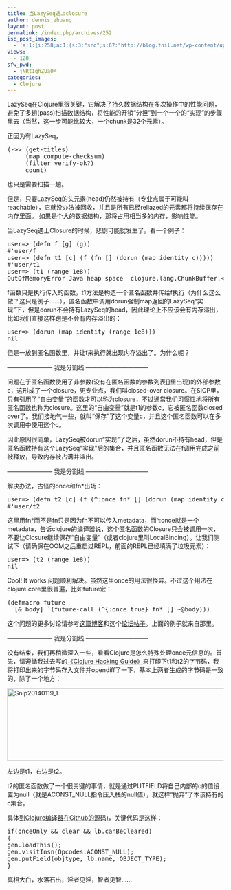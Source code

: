 ```yaml
---
title: 当LazySeq遇上closure
author: dennis_zhuang
layout: post
permalink: /index.php/archives/252
isc_post_images:
  - 'a:1:{i:258;a:1:{s:3:"src";s:67:"http://blog.fnil.net/wp-content/uploads/2014/01/Snip20140119_11.png";}}'
views:
  - 120
sfw_pwd:
  - jNRt1qhZUa0M
categories:
  - Clojure
---
```

<div id="post-entry-excerpt-252" class="entry-part">
  <p>
    LazySeq在Clojure里很关键，它解决了持久数据结构在多次操作中的性能问题，避免了多趟(pass)扫描数据结构，将性能的开销“分担”到一个一个的“实现”的步骤里去（当然，这一步可能比较大，一个chunk是32个元素）。
  </p>
  
  <p>
    正因为有LazySeq，
  </p>
  
  <pre class="brush: clojure; notranslate">(-&gt;&gt; (get-titles)
     (map compute-checksum)
     (filter verify-ok?)
     count)
</pre>
  
  <p>
    也只是需要扫描一趟。
  </p>
  
  <p>
    但是，只要LazySeq的头元素(head)仍然被持有（专业点属于可能叫reachable），它就没办法被回收，并且是所有已经reliazed的元素都将持续保存在内存里面。 如果是个大的数据结构，那将占用相当多的内存，影响性能。
  </p>
  
  <p>
    当LazySeq遇上Closure的时候，悲剧可能就发生了。看一个例子：
  </p>
  
  <pre class="brush: clojure; notranslate">user=&gt; (defn f [g] (g))
#'user/f 
user=&gt; (defn t1 [c] (f (fn [] (dorun (map identity c)))))
#'user/t1
user=&gt; (t1 (range 1e8))
OutOfMemoryError Java heap space  clojure.lang.ChunkBuffer.&lt;init&gt; (ChunkBuffer.java:20)
</pre>
  
  <p>
    f函数只是执行传入的函数，t1方法是构造一个匿名函数并传给f执行（为什么这么做？这只是例子……），匿名函数中调用dorun强制map返回的LazySeq“实现”下，但是dorun不会持有LazySeq的head，因此理论上不应该会有内存溢出，比如我们直接这样跑是不会有内存溢出的：
  </p>
  
  <pre class="brush: clojure; notranslate">user=&gt; (dorun (map identity (range 1e8)))
nil
</pre>
  
  <p>
    但是一放到匿名函数里，并让f来执行就出现内存溢出了。为什么呢？
  </p>
  
  <p>
    &#8212;&#8212;&#8212;&#8212;&#8212;&#8212;&#8212;&#8211; 我是分割线 &#8212;&#8212;&#8212;&#8212;&#8212;&#8212;&#8212;&#8212;&#8212;&#8212;-
  </p>
  
  <p>
    问题在于匿名函数使用了非参数(没有在匿名函数的参数列表[]里出现)的外部参数c，这形成了一个closure，更专业点，我们叫closed-over closure。在SICP里，只有引用了“自由变量”的函数才可以称为closure，不过通常我们习惯性地将所有匿名函数也称为closure。这里的“自由变量”就是t1的参数c，它被匿名函数closed over了。我们接地气一些，就叫“保存”了这个变量c，并且这个匿名函数可以在多次调用中使用这个c。
  </p>
  
  <p>
    因此原因很简单，LazySeq被dorun“实现”了之后，虽然dorun不持有head，但是匿名函数持有这个LazySeq“实现”后的集合，并且匿名函数无法在f调用完成之前被释放，导致内存被占满并溢出。
  </p>
  
  <p>
    &#8212;&#8212;&#8212;&#8212;&#8212;&#8212;&#8212;&#8211; 我是分割线 &#8212;&#8212;&#8212;&#8212;&#8212;&#8212;&#8212;&#8212;&#8212;&#8212;-
  </p>
  
  <p>
    解决办法，古怪的once和fn*出场：
  </p>
  
  <pre class="brush: clojure; notranslate">user=&gt; (defn t2 [c] (f (^:once fn* [] (dorun (map identity c)))))
#'user/t2
</pre>
  
  <p>
    这里用fn*而不是fn只是因为fn不可以传入metadata，而^:once就是一个metadata，告诉clojure的编译器说，这个匿名函数的Closure只会被调用一次，不要让Closure继续保存“自由变量”（或者clojure里叫LocalBinding）。让我们测试下（请确保在OOM之后重启过REPL，前面的REPL已经填满了垃圾元素）：
  </p>
  
  <pre class="brush: clojure; notranslate">user=&gt; (t2 (range 1e8))
nil   
</pre>
  
  <p>
    Cool! It works.问题顺利解决。虽然这里once的用法很怪异。不过这个用法在clojure.core里很普遍，比如future宏：
  </p>
  
  <pre class="brush: clojure; notranslate">(defmacro future
  [& body] `(future-call (^{:once true} fn* [] ~@body)))    
</pre>
  
  <p>
    这个问题的更多讨论请参考<a href="http://clj-me.cgrand.net/2013/09/11/macros-closures-and-unexpected-object-retention/">这篇博客</a>和这个<a href="https://groups.google.com/forum/#!msg/clojure/iw7Rwp7wmjo/VSw40hboo1YJ">论坛帖子</a>。上面的例子就来自那里。
  </p>
  
  <p>
    &#8212;&#8212;&#8212;&#8212;&#8212;&#8212;&#8212;&#8211; 我是分割线 &#8212;&#8212;&#8212;&#8212;&#8212;&#8212;&#8212;&#8212;&#8212;&#8212;-
  </p>
  
  <p>
    没有结束，我们再稍微深入一些，看看Clojure是怎么特殊处理once元信息的。首先，请遵循我过去写的<a href="http://www.blogjava.net/killme2008/archive/2010/07/11/325775.html">《Clojure Hacking Guide》</a>来打印下t1和t2的字节码，我将打印出来的字节码存入文件并opendiff了一下，基本上两者生成的字节码是一致的，除了一个地方：
  </p>
  
  <p>
    <a href="http://blog.fnil.net/wp-content/uploads/2014/01/Snip20140119_11.png"><img src="http://blog.fnil.net/wp-content/uploads/2014/01/Snip20140119_11.png" alt="Snip20140119_1" width="1263" height="168" class="alignnone size-full wp-image-258" /></a>
  </p>
  
  <p>
    左边是t1，右边是t2。
  </p>
  
  <p>
    t2的匿名函数做了一个很关键的事情，就是通过PUTFIELD将自己内部的c的值设置为null（就是ACONST_NULL指令压入栈的null值），就这样“抛弃”了本该持有的c集合。
  </p>
  
  <p>
    具体到<a href="https://github.com/clojure/clojure/blob/master/src/jvm/clojure/lang/Compiler.java#L4827-4832">Clojure编译器在Github的源码)</a>，关键代码是这样：
  </p>
  
  <pre class="brush: java; notranslate">if(onceOnly && clear && lb.canBeCleared)
{
gen.loadThis();
gen.visitInsn(Opcodes.ACONST_NULL);
gen.putField(objtype, lb.name, OBJECT_TYPE);
} 
</pre>
  
  <p>
    真相大白，水落石出，淫者见淫，智者见智……
  </p>
</div>

<div id="post-footer-252" class="post-footer clear">
</div>